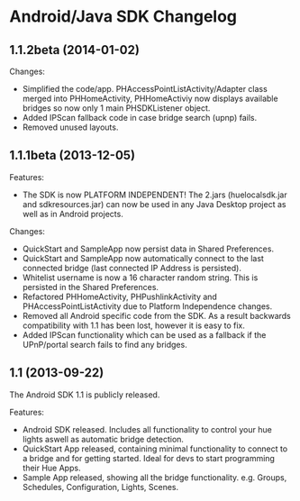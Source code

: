 # Android/Java SDK Changelog

## 1.1.2beta (2014-01-02)
Changes:

  - Simplified the code/app.  PHAccessPointListActivity/Adapter class merged into PHHomeActivity, PHHomeActiviy now displays available bridges so now only 1 main PHSDKListener object.
  - Added IPScan fallback code in case bridge search (upnp) fails.  
  - Removed unused layouts.  
  
## 1.1.1beta (2013-12-05)

Features:

  - The SDK is now PLATFORM INDEPENDENT!   The 2.jars (huelocalsdk.jar and sdkresources.jar) can now be used in any Java Desktop project as well as in Android projects.
    
Changes:

  - QuickStart and SampleApp now persist data in Shared Preferences. 
  - QuickStart and SampleApp now automatically connect to the last connected bridge (last connected IP Address is persisted).
  - Whitelist username is now a 16 character random string.  This is persisted in the Shared Preferences.
  - Refactored PHHomeActivity, PHPushlinkActivity and PHAccessPointListActivity due to Platform Independence changes.
  - Removed all Android specific code from the SDK. As a result backwards compatibility with 1.1 has been lost, however it is easy to fix.
  - Added IPScan functionality which can be used as a fallback if the UPnP/portal search fails to find any bridges.
  
## 1.1 (2013-09-22)

The Android SDK 1.1 is publicly released.

Features:

  - Android SDK released. Includes all functionality to control your hue lights aswell as automatic bridge detection.
  - QuickStart App released, containing minimal functionality to connect to a bridge and for getting started.  Ideal for devs to start programming their Hue Apps.
  - Sample App released, showing all the bridge functionality. e.g. Groups, Schedules, Configuration, Lights, Scenes.